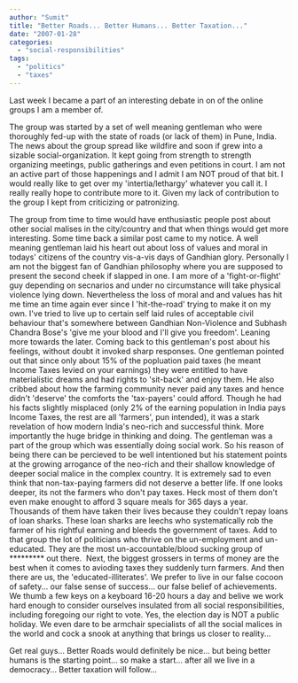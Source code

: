 ```yaml
---
author: "Sumit"
title: "Better Roads... Better Humans... Better Taxation..."
date: "2007-01-28"
categories: 
  - "social-responsibilities"
tags: 
  - "politics"
  - "taxes"
---
```


Last week I became a part of an interesting debate in on of the online groups I am a member of.

The group was started by a set of well meaning gentleman who were thoroughly fed-up with the state of roads (or lack of them) in Pune, India. The news about the group spread like wildfire and soon if grew into a sizable social-organization. It kept going from strength to strength organizing meetings, public gatherings and even petitions in court. I am not an active part of those happenings and I admit I am NOT proud of that bit. I would really like to get over my 'intertia/lethargy' whatever you call it. I really really hope to contribute more to it. Given my lack of contribution to the group I kept from criticizing or patronizing.

The group from time to time would have enthusiastic people post about other social malises in the city/country and that when things would get more interesting. Some time back a similar post came to my notice. A well meaning gentleman laid his heart out about loss of values and moral in todays' citizens of the country vis-a-vis days of Gandhian glory. Personally I am not the biggest fan of Gandhian philosophy where you are supposed to present the second cheek if slapped in one. I am more of a 'fight-or-flight' guy depending on secnarios and under no circumstance will take physical violence lying down. Nevertheless the loss of moral and and values has hit me time an time again ever since I 'hit-the-road' trying to make it on my own. I've tried to live up to certain self laid rules of acceptable civil behaviour that's somewhere between Gandhian Non-Violence and Subhash Chandra Bose's 'give me your blood and I'll give you freedom'. Leaning more towards the later. Coming back to this gentleman's post about his feelings, without doubt it invoked sharp responses. One gentleman pointed out that since only about 15% of the popluation paid taxes (he meant Income Taxes levied on your earnings) they were entitled to have materialistic dreams and had rights to 'sit-back' and enjoy them. He also cribbed about how the farming community never paid any taxes and hence didn't 'deserve' the comforts the 'tax-payers' could afford. Though he had his facts slightly misplaced (only 2% of the earning population in India pays Income Taxes, the rest are all 'farmers', pun intended), it was a stark revelation of how modern India's neo-rich and successful think. More importantly the huge bridge in thinking and doing. The gentleman was a part of the group which was essentially doing social work. So his reason of being there can be percieved to be well intentioned but his statement points at the growing arrogance of the neo-rich and their shallow knowledge of deeper social malice in the complex country. It is extremely sad to even think that non-tax-paying farmers did not deserve a better life. If one looks deeper, its not the farmers who don't pay taxes. Heck most of them don't even make enought to afford 3 square meals for 365 days a year. Thousands of them have taken their lives because they couldn't repay loans of loan sharks. These loan sharks are leechs who systematically rob the farmer of his rightful earning and bleeds the government of taxes. Add to that group the lot of politicians who thrive on the un-employment and un-educated. They are the most un-accountable/blood sucking group of \*\*\*\*\*\*\*\*\* out there.  Next, the biggest grossers in terms of money are the best when it comes to avioding taxes they suddenly turn farmers. And then there are us, the 'educated-illiterates'. We prefer to live in our false cocoon of safety... our false sense of success... our false belief of achievements. We thumb a few keys on a keyboard 16-20 hours a day and belive we work hard enough to consider ourselves insulated from all social responsibilities, including foregoing our right to vote. Yes, the election day is NOT a public holiday. We even dare to be armchair specialists of all the social malices in the world and cock a snook at anything that brings us closer to reality...

Get real guys... Better Roads would definitely be nice... but being better humans is the starting point... so make a start... after all we live in a democracy... Better taxation will follow...
